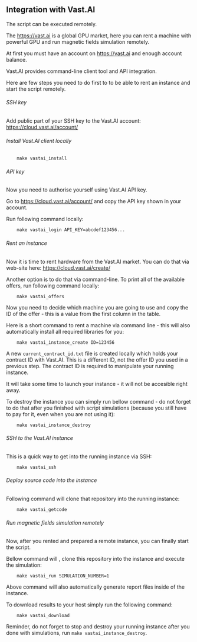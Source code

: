 ## Integration with Vast.AI

The script can be executed remotely.

The https://vast.ai is a global GPU market, here you can rent a machine with powerful GPU and run magnetic fields simulation remotely.

At first you must have an account on https://vast.ai and enough account balance.

Vast.AI provides command-line client tool and API integration.

Here are few steps you need to do first to to be able to rent an instance and start the script remotely.



###### SSH key

Add public part of your SSH key to the Vast.AI account: https://cloud.vast.ai/account/



###### Install Vast.AI client locally

        make vastai_install



###### API key

Now you need to authorise yourself using Vast.AI API key.

Go to https://cloud.vast.ai/account/ and copy the API key shown in your account.

Run following command locally:

        make vastai_login API_KEY=abcdef123456...



###### Rent an instance

Now it is time to rent hardware from the Vast.AI market. You can do that via web-site here: https://cloud.vast.ai/create/

Another option is to do that via command-line. To print all of the available offers, run following command locally:

        make vastai_offers


Now you need to decide which machine you are going to use and copy the ID of the offer - this is a value from the first column in the table.

Here is a short command to rent a machine via command line - this will also automatically install all required libraries for you:

        make vastai_instance_create ID=123456


A new `current_contract_id.txt` file is created locally which holds your contract ID with Vast.AI. This is a different ID, not the offer ID you used in a previous step. The contract ID is required to manipulate your running instance.

It will take some time to launch your instance - it will not be accesible right away.

To destroy the instance you can simply run bellow command - do not forget to do that after you finished with script simulations (because you still have to pay for it, even when you are not using it):

        make vastai_instance_destroy



###### SSH to the Vast.AI instance

This is a quick way to get into the running instance via SSH:

        make vastai_ssh



###### Deploy source code into the instance

Following command will clone that repository into the running instance:

        make vastai_getcode



###### Run magnetic fields simulation remotely

Now, after you rented and prepared a remote instance, you can finally start the script.

Bellow command will , clone this repository into the instance and execute the simulation:

        make vastai_run SIMULATION_NUMBER=1


Above command will also automatically generate report files inside of the instance.

To download results to your host simply run the following command:

        make vastai_download


Reminder, do not forget to stop and destroy your running instance after you done with simulations, run `make vastai_instance_destroy`.
